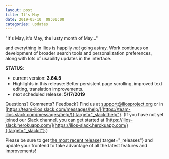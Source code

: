 ```yaml
---
layout: post
title: It's May
date: 2019-05-10  08:00:00
categories: updates
---
```

"It's May, it's May, the lusty month of May..."

and everything in Ilios is happily _not_ going astray. Work continues on development of broader search tools and personalization preferences, along with lots of usability updates in the interface.

__STATUS__:
- current version: __3.64.5__
- Highlights in this release: Better persistent page scrolling, improved text editing, translation improvements.
- next scheduled release: __5/17/2019__


Questions? Comments? Feedback? Find us at
 [support@iliosproject.org](mailto:support@iliosproject.org) or in [https://team-ilios.slack.com/messages/help/](https://team-ilios.slack.com/messages/help/){:target="_slackithelp"}.  (If you have not yet joined our Slack channel, you can get started at [https://ilios-slack.herokuapp.com/](https://ilios-slack.herokuapp.com/){:target="_slackit"}.)

Please be sure to get [the most recent release](https://www.github.com/ilios/ilios/releases/latest){:target="_releases"} and update your frontend to take advantage of all the latest features and improvements!

